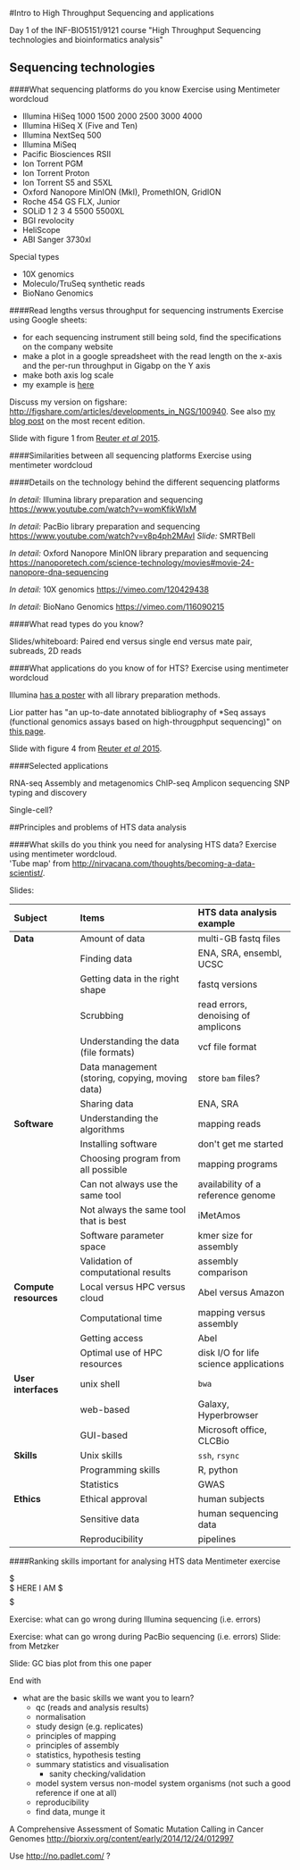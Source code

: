 #Intro to High Throughput Sequencing and applications

Day 1 of the INF-BIO5151/9121 course "High Throughput Sequencing technologies and bioinformatics analysis"

## Sequencing technologies

####What sequencing platforms do you know
Exercise using Mentimeter wordcloud

* Illumina HiSeq 1000 1500 2000 2500 3000 4000
* Illumina HiSeq X (Five and Ten)
* Illumina NextSeq 500
* Illumina MiSeq
* Pacific Biosciences RSII
* Ion Torrent PGM
* Ion Torrent Proton
* Ion Torrent S5 and S5XL
* Oxford Nanopore MinION (MkI), PromethION, GridION
* Roche 454 GS FLX, Junior
* SOLiD 1 2 3 4 5500 5500XL
* BGI revolocity
* HeliScope
* ABI Sanger 3730xl

Special types

* 10X genomics
* Moleculo/TruSeq synthetic reads
* BioNano Genomics


####Read lengths versus throughput for sequencing instruments
Exercise using Google sheets:

* for each sequencing instrument still being sold, find the specifications on the company website
* make a plot in a google spreadsheet with the read length on the x-axis and the per-run throughput in Gigabp on the Y axis
* make both axis log scale
* my example is [here](https://docs.google.com/spreadsheets/d/1ZJov9oT5Zoe4nfxKBewayvJrHscMljWSAnT5mU-X5Fs/edit?usp=sharing)

Discuss my version on figshare: <http://figshare.com/articles/developments_in_NGS/100940>. See also [my blog post]( https://flxlexblog.wordpress.com/2015/06/17/developments-in-high-throughput-sequencing-june-2015-edition/) on the most recent edition.

Slide with figure 1 from [Reuter *et al* 2015](http://dx.doi.org/10.1016/j.molcel.2015.05.004).

####Similarities between all sequencing platforms
Exercise using mentimeter wordcloud

####Details on the technology behind the different sequencing platforms

*In detail:* Illumina library preparation and sequencing  
<https://www.youtube.com/watch?v=womKfikWlxM>

*In detail:* PacBio library preparation and sequencing  
<https://www.youtube.com/watch?v=v8p4ph2MAvI>
*Slide:* SMRTBell

*In detail:* Oxford Nanopore MinION library preparation and sequencing  
<https://nanoporetech.com/science-technology/movies#movie-24-nanopore-dna-sequencing>

*In detail:* 10X genomics
<https://vimeo.com/120429438>

*In detail:* BioNano Genomics
<https://vimeo.com/116090215>

####What read types do you know?

Slides/whiteboard: Paired end versus single end versus mate pair, subreads, 2D reads

####What applications do you know of for HTS?
Exercise using mentimeter wordcloud

Illumina [has a poster](http://www.illumina.com/applications/sequencing/ngs-library-prep/library-prep-methods.html) with all library preparation methods. 

Lior patter has "an up-to-date annotated bibliography of *Seq assays (functional genomics assays based on high-througphput sequencing)" on [this page](https://liorpachter.wordpress.com/seq/).

Slide with figure 4 from [Reuter *et al* 2015](http://dx.doi.org/10.1016/j.molcel.2015.05.004).

####Selected applications

RNA-seq
Assembly and metagenomics
ChIP-seq
Amplicon sequencing
SNP typing and discovery

Single-cell?

##Principles and problems of HTS data analysis

####What skills do you think you need for analysing HTS data?
Exercise using mentimeter wordcloud.  
'Tube map' from <http://nirvacana.com/thoughts/becoming-a-data-scientist/>.

Slides:

| Subject  | Items  | HTS data analysis example|
|:-------|:--------------|:--------------------|
|**Data**| Amount of data|multi-GB fastq files 
||Finding data|ENA, SRA, ensembl, UCSC|
||Getting data in the right shape|fastq versions|
||Scrubbing|read errors, denoising of amplicons|
||Understanding the data (file formats)|vcf file format|
||Data management (storing, copying, moving data)|store `bam` files?|
||Sharing data|ENA, SRA|
|**Software**|Understanding the algorithms|mapping reads|
||Installing software|don't get me started|
||Choosing program from all possible|mapping programs|
||Can not always use the same tool|availability of a reference genome|
||Not always the same tool that is best|iMetAmos|
||Software parameter space|kmer size for assembly|
||Validation of computational results|assembly comparison|
|**Compute resources**|Local versus HPC versus cloud|Abel versus Amazon|
||Computational time|mapping versus assembly|
||Getting access|Abel|
||Optimal use of HPC resources|disk I/O for life science applications|
|**User interfaces**|unix shell|`bwa`|
||web-based|Galaxy, Hyperbrowser|
||GUI-based|Microsoft office, CLCBio|
|**Skills**|Unix skills|`ssh`, `rsync`|
||Programming skills|R, python|
||Statistics|GWAS|
|**Ethics**|Ethical approval|human subjects|
||Sensitive data|human sequencing data|
||Reproducibility|pipelines|
     
####Ranking skills important for analysing HTS data
Mentimeter exercise


$$$$$$$$$$$$$  
$ HERE I AM $  
$$$$$$$$$$$$$  

Exercise: what can go wrong during Illumina sequencing (i.e. errors)

Exercise: what can go wrong during PacBio sequencing (i.e. errors)
Slide: from Metzker

Slide: GC bias plot from this one paper

End with

- what are the basic skills we want you to learn?
    - qc (reads and analysis results)
    - normalisation
    - study design (e.g. replicates)
    - principles of mapping
    - principles of assembly
    - statistics, hypothesis testing
    - summary statistics and visualisation
        - sanity checking/validation
    - model system versus non-model system organisms (not such a good reference if one at all)
    - reproducibility
    - find data, munge it

A Comprehensive Assessment of Somatic Mutation Calling in Cancer Genomes http://biorxiv.org/content/early/2014/12/24/012997

Use http://no.padlet.com/ ?
